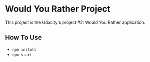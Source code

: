 # Would You Rather Project

This project is the Udacity's project #2: Would You Rather application.

## How To Use

* `npm install`
* `npm start`
